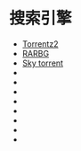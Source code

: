 # 搜索引擎
* [Torrentz2](https://torrentz2.eu)
* [RARBG](https://rarbg.to/)
* [Sky torrent](https://www.skytorrents.lol)
* []()
* []()
* []()
* []()
* []()
* []()
* []()
* []()
